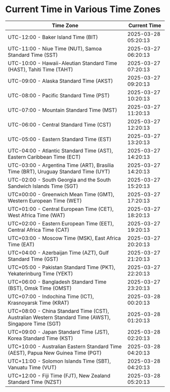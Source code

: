 # Current Time in Various Time Zones

| Time Zone | Current Time |
|-----------|--------------|
| UTC-12:00 - Baker Island Time (BIT) | 2025-03-28 05:20:13 |
| UTC-11:00 - Niue Time (NUT), Samoa Standard Time (SST) | 2025-03-27 06:20:13 |
| UTC-10:00 - Hawaii-Aleutian Standard Time (HAST), Tahiti Time (TAHT) | 2025-03-27 07:20:13 |
| UTC-09:00 - Alaska Standard Time (AKST) | 2025-03-27 09:20:13 |
| UTC-08:00 - Pacific Standard Time (PST) | 2025-03-27 10:20:13 |
| UTC-07:00 - Mountain Standard Time (MST) | 2025-03-27 11:20:13 |
| UTC-06:00 - Central Standard Time (CST) | 2025-03-27 12:20:13 |
| UTC-05:00 - Eastern Standard Time (EST) | 2025-03-27 13:20:13 |
| UTC-04:00 - Atlantic Standard Time (AST), Eastern Caribbean Time (ECT) | 2025-03-27 14:20:13 |
| UTC-03:00 - Argentina Time (ART), Brasília Time (BRT), Uruguay Standard Time (UYT) | 2025-03-27 14:20:13 |
| UTC-02:00 - South Georgia and the South Sandwich Islands Time (SGT) | 2025-03-27 15:20:13 |
| UTC±00:00 - Greenwich Mean Time (GMT), Western European Time (WET) | 2025-03-27 17:20:13 |
| UTC+01:00 - Central European Time (CET), West Africa Time (WAT) | 2025-03-27 18:20:13 |
| UTC+02:00 - Eastern European Time (EET), Central Africa Time (CAT) | 2025-03-27 19:20:13 |
| UTC+03:00 - Moscow Time (MSK), East Africa Time (EAT) | 2025-03-27 20:20:13 |
| UTC+04:00 - Azerbaijan Time (AZT), Gulf Standard Time (GST) | 2025-03-27 21:20:13 |
| UTC+05:00 - Pakistan Standard Time (PKT), Yekaterinburg Time (YEKT) | 2025-03-27 22:20:13 |
| UTC+06:00 - Bangladesh Standard Time (BST), Omsk Time (OMST) | 2025-03-27 23:20:13 |
| UTC+07:00 - Indochina Time (ICT), Krasnoyarsk Time (KRAT) | 2025-03-28 00:20:13 |
| UTC+08:00 - China Standard Time (CST), Australian Western Standard Time (AWST), Singapore Time (SGT) | 2025-03-28 01:20:13 |
| UTC+09:00 - Japan Standard Time (JST), Korea Standard Time (KST) | 2025-03-28 02:20:13 |
| UTC+10:00 - Australian Eastern Standard Time (AEST), Papua New Guinea Time (PGT) | 2025-03-28 04:20:13 |
| UTC+11:00 - Solomon Islands Time (SBT), Vanuatu Time (VUT) | 2025-03-28 04:20:13 |
| UTC+12:00 - Fiji Time (FJT), New Zealand Standard Time (NZST) | 2025-03-28 05:20:13 |

